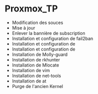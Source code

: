 # Proxmox_TP
* Modification des souces
* Mise à jour
* Enlever la bannière de subscription
* Installation et configuration de fail2ban
* Installation et configuration de 
* Installation et configuration de 
* Installation de Molly-guard
* Installation de rkhunter
* Installation de Mlocate
* Installation de vim
* Installation de net-tools
* Installation de at
* Purge de l'ancien Kernel
